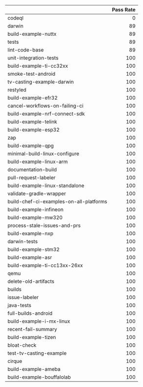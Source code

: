 |                                         |   Pass Rate |
|:----------------------------------------|------------:|
| codeql                                  |           0 |
| darwin                                  |          89 |
| build-example-nuttx                     |          89 |
| tests                                   |          89 |
| lint-code-base                          |          89 |
| unit-integration-tests                  |         100 |
| build-example-ti-cc32xx                 |         100 |
| smoke-test-android                      |         100 |
| tv-casting-example-darwin               |         100 |
| restyled                                |         100 |
| build-example-efr32                     |         100 |
| cancel-workflows-on-failing-ci          |         100 |
| build-example-nrf-connect-sdk           |         100 |
| build-example-telink                    |         100 |
| build-example-esp32                     |         100 |
| zap                                     |         100 |
| build-example-qpg                       |         100 |
| minimal-build-linux-configure           |         100 |
| build-example-linux-arm                 |         100 |
| documentation-build                     |         100 |
| pull-request-labeler                    |         100 |
| build-example-linux-standalone          |         100 |
| validate-gradle-wrapper                 |         100 |
| build-chef-ci-examples-on-all-platforms |         100 |
| build-example-infineon                  |         100 |
| build-example-mw320                     |         100 |
| process-stale-issues-and-prs            |         100 |
| build-example-nxp                       |         100 |
| darwin-tests                            |         100 |
| build-example-stm32                     |         100 |
| build-example-asr                       |         100 |
| build-example-ti-cc13xx-26xx            |         100 |
| qemu                                    |         100 |
| delete-old-artifacts                    |         100 |
| builds                                  |         100 |
| issue-labeler                           |         100 |
| java-tests                              |         100 |
| full-builds-android                     |         100 |
| build-example-i-mx-linux                |         100 |
| recent-fail-summary                     |         100 |
| build-example-tizen                     |         100 |
| bloat-check                             |         100 |
| test-tv-casting-example                 |         100 |
| cirque                                  |         100 |
| build-example-ameba                     |         100 |
| build-example-bouffalolab               |         100 |